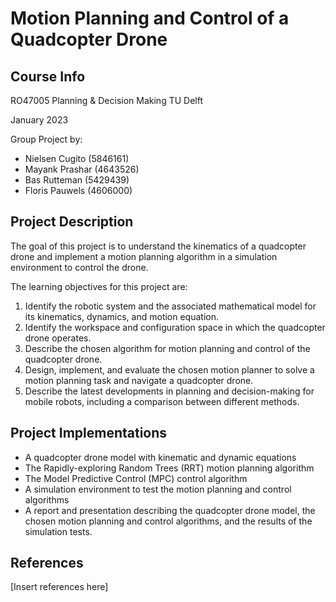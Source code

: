 # Motion Planning and Control of a Quadcopter Drone

## Course Info

RO47005 Planning & Decision Making TU Delft

January 2023 

Group Project by:
+ Nielsen Cugito (5846161)
+ Mayank Prashar (4643526)
+ Bas Rutteman (5429439)
+ Floris Pauwels (4606000)


## Project Description
The goal of this project is to understand the kinematics of a quadcopter drone and implement a motion planning algorithm in a simulation environment to control the drone.

The learning objectives for this project are:
1. Identify the robotic system and the associated mathematical model for its kinematics, dynamics, and motion equation.
2. Identify the workspace and configuration space in which the quadcopter drone operates.
3. Describe the chosen algorithm for motion planning and control of the quadcopter drone.
4. Design, implement, and evaluate the chosen motion planner to solve a motion planning task and navigate a quadcopter drone.
5. Describe the latest developments in planning and decision-making for mobile robots, including a comparison between different methods.


## Project Implementations
+ A quadcopter drone model with kinematic and dynamic equations
+ The Rapidly-exploring Random Trees (RRT) motion planning algorithm
+ The Model Predictive Control (MPC) control algorithm
+ A simulation environment to test the motion planning and control algorithms
+ A report and presentation describing the quadcopter drone model, the chosen motion planning and control algorithms, and the results of the simulation tests.


## References
[Insert references here]